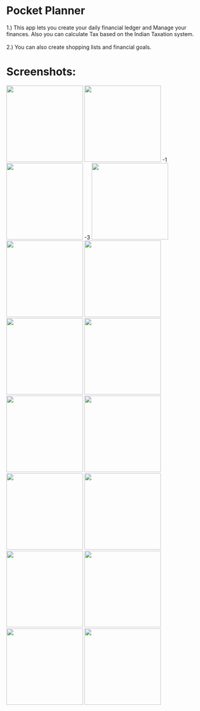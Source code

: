 # Pocket Planner

1.) This app lets you create your daily financial ledger and Manage your finances. Also you can calculate Tax based on the Indian Taxation system.</br></br>
2.) You can also create shopping lists and financial goals.

# Screenshots:

<img src="https://user-images.githubusercontent.com/69116292/132897975-5e17ff7a-3ac8-4acc-b8c3-d800d0b04c20.png" width="200" />

<img src="https://user-images.githubusercontent.com/69116292/132898004-3d8a5fbd-0972-4eb7-ad26-07b2eab37a56.png" width="200" />
-1
<img src="https://user-images.githubusercontent.com/69116292/132898022-b68fcda5-e42f-4b51-9176-4e9e33b72f1d.png />
          -2
<img src="https://user-images.githubusercontent.com/69116292/132898048-ad796c41-2495-4a6d-ad06-b9d7212a6cbe.png" width="200" />
                                                                                                                            -3

<img src="https://user-images.githubusercontent.com/69116292/132898030-e7a19d27-48b3-4472-90dd-b886890d6fb0.png" width="200" />

<img src="https://user-images.githubusercontent.com/69116292/132898032-fc429669-593a-487d-bee6-13633b3a681a.png" width="200" />

<img src="https://user-images.githubusercontent.com/69116292/132898033-7c233128-11e9-468a-b97b-443913827b6a.png" width="200" />

<img src="https://user-images.githubusercontent.com/69116292/132898036-8c443745-cdc7-42bf-bd97-6705a9fdc1fd.png" width="200" />

<img src="https://user-images.githubusercontent.com/69116292/132898039-e8063a9d-efd7-421d-8882-81f508d9d79d.png" width="200" />

<img src="https://user-images.githubusercontent.com/69116292/132898044-94dd3b43-6aea-4770-b978-d6ecbabf13ba.png" width="200" />

<img src="https://user-images.githubusercontent.com/69116292/132898046-b08ff86d-8a17-4b34-a34c-8d512137fc54.png" width="200" />

<img src="https://user-images.githubusercontent.com/69116292/132898110-271a09cd-af36-43b4-a046-5b36d44e810d.png" width="200" />

<img src="https://user-images.githubusercontent.com/69116292/132898117-b38cef51-cd2b-4a45-a42f-8035d336a566.png" width="200" />

<img src="https://user-images.githubusercontent.com/69116292/132898118-ea7b883a-c4ad-4e7a-ac96-6c53754a00a0.png" width="200" />

<img src="https://user-images.githubusercontent.com/69116292/132898121-37e30d09-ef3b-4b0d-ba0a-56dfbd112f1d.png" width="200" />

<img src="https://user-images.githubusercontent.com/69116292/132898122-55fb5981-15d4-4a3d-8019-5558d17cc510.png" width="200" />

<img src="https://user-images.githubusercontent.com/69116292/132898124-5af6bd9a-fb33-48a9-9ba5-8bf802917b90.png" width="200" />
